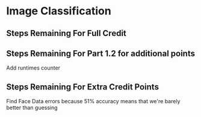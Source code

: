 # Image Classification

## Steps Remaining For Full Credit

## Steps Remaining For Part 1.2 for additional points

Add runtimes counter

## Steps Remaining For Extra Credit Points 

Find Face Data errors because 51% accuracy means that we're barely better than guessing